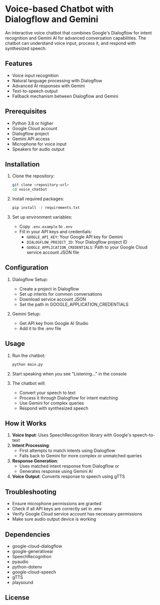 # Voice-based Chatbot with Dialogflow and Gemini

An interactive voice chatbot that combines Google's Dialogflow for intent recognition and Gemini AI for advanced conversation capabilities. The chatbot can understand voice input, process it, and respond with synthesized speech.

## Features

- Voice input recognition
- Natural language processing with Dialogflow
- Advanced AI responses with Gemini
- Text-to-speech output
- Fallback mechanism between Dialogflow and Gemini

## Prerequisites

- Python 3.8 or higher
- Google Cloud account
- Dialogflow project
- Gemini API access
- Microphone for voice input
- Speakers for audio output

## Installation

1. Clone the repository:
   ```bash
   git clone <repository-url>
   cd voice_chatbot
   ```

2. Install required packages:
   ```bash
   pip install -r requirements.txt
   ```

3. Set up environment variables:
   - Copy `.env.example` to `.env`
   - Fill in your API keys and credentials:
	 - `GOOGLE_API_KEY`: Your Google API key for Gemini
	 - `DIALOGFLOW_PROJECT_ID`: Your Dialogflow project ID
	 - `GOOGLE_APPLICATION_CREDENTIALS`: Path to your Google Cloud service account JSON file

## Configuration

1. Dialogflow Setup:
   - Create a project in Dialogflow
   - Set up intents for common conversations
   - Download service account JSON
   - Set the path in GOOGLE_APPLICATION_CREDENTIALS

2. Gemini Setup:
   - Get API key from Google AI Studio
   - Add it to the .env file

## Usage

1. Run the chatbot:
   ```bash
   python main.py
   ```

2. Start speaking when you see "Listening..." in the console

3. The chatbot will:
   - Convert your speech to text
   - Process it through Dialogflow for intent matching
   - Use Gemini for complex queries
   - Respond with synthesized speech

## How it Works

1. **Voice Input**: Uses SpeechRecognition library with Google's speech-to-text
2. **Intent Processing**: 
   - First attempts to match intents using Dialogflow
   - Falls back to Gemini for more complex or unmatched queries
3. **Response Generation**: 
   - Uses matched intent response from Dialogflow or
   - Generates response using Gemini AI
4. **Voice Output**: Converts response to speech using gTTS

## Troubleshooting

- Ensure microphone permissions are granted
- Check if all API keys are correctly set in .env
- Verify Google Cloud service account has necessary permissions
- Make sure audio output device is working

## Dependencies

- google-cloud-dialogflow
- google-generativeai
- SpeechRecognition
- pyaudio
- python-dotenv
- google-cloud-speech
- gTTS
- playsound

## License
